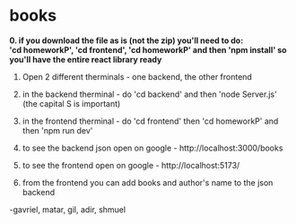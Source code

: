 # books

**0. if you download the file as is (not the zip) you'll need to do: <br>
'cd homeworkP', 'cd frontend', 'cd homeworkP' and then 'npm install' so you'll have the entire react library ready**

1. Open 2 different therminals - one backend, the other frontend

2. in the backend therminal - do 'cd backend' and then 'node Server.js' (the capital S is important)

3. in the frontend therminal - do 'cd frontend' then 'cd homeworkP' and then 'npm run dev'

4. to see the backend json open on google - http://localhost:3000/books

5. to see the frontend open on google - http://localhost:5173/

6. from the frontend you can add books and author's name to the json backend

-gavriel, matar, gil, adir, shmuel
